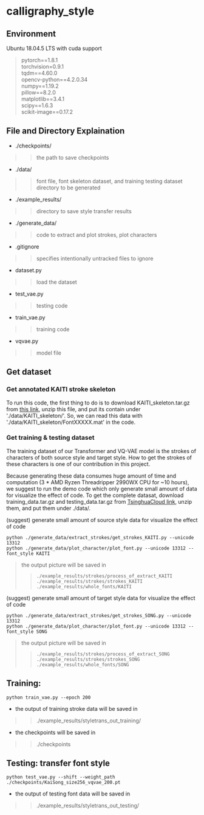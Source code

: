 # calligraphy_style

## Environment
Ubuntu 18.04.5 LTS with cuda support  
> pytorch==1.8.1  
> torchvision=0.9.1  
> tqdm==4.60.0  
> opencv-python==4.2.0.34  
> numpy==1.19.2  
> pillow==8.2.0  
> matplotlib==3.4.1  
> scipy==1.6.3  
> scikit-image==0.17.2  

## File and Directory Explaination
* ./checkpoints/  
> > the path to save checkpoints  
* ./data/  
> > font file, font skeleton dataset, and training testing dataset directory to be generated  
* ./example_results/  
> > directory to save style transfer results  
* ./generate_data/  
> > code to extract and plot strokes, plot characters  
* .gitignore  
> > specifies intentionally untracked files to ignore  
* dataset.py  
> > load the dataset  
* test_vae.py  
> > testing code  
* train_vae.py  
> > training code  
* vqvae.py  
> > model file  


## Get dataset

### Get annotated KAITI stroke skeleton

To run this code, the first thing to do is to download KAITI_skeleton.tar.gz from [this link](https://cloud.tsinghua.edu.cn/d/15fef53062234b95b984/), unzip this file, and put its contain under './data/KAITI_skeleton/'. So, we can read this data with './data/KAITI_skeleton/FontXXXXX.mat' in the code.

### Get training & testing dataset

The training dataset of our Transformer and VQ-VAE model is the strokes of characters of both source style and target style. How to get the strokes of these characters is one of our contribution in this project. 

Because generating these data consumes huge amount of time and computation (3 * AMD Ryzen Threadripper 2990WX CPU for ~10 hours), we suggest to run the demo code which only generate small amount of data for visualize the effect of code. To get the complete datasat, download training_data.tar.gz and testing_data.tar.gz from [TsinghuaCloud link](https://cloud.tsinghua.edu.cn/d/15fef53062234b95b984/), unzip them, and put them under ./data/.


(suggest) generate small amount of source style data for visualize the effect of code
```
python ./generate_data/extract_strokes/get_strokes_KAITI.py --unicode 13312
python ./generate_data/plot_character/plot_font.py --unicode 13312 --font_style KAITI
```
> the output picture will be saved in   
> >     ./example_results/strokes/process_of_extract_KAITI  
> >     ./example_results/strokes/strokes_KAITI  
> >     ./example_results/whole_fonts/KAITI  

(suggest) generate small amount of target style data for visualize the effect of code
```
python ./generate_data/extract_strokes/get_strokes_SONG.py --unicode 13312
python ./generate_data/plot_character/plot_font.py --unicode 13312 --font_style SONG
```
> the output picture will be saved in   
> >     ./example_results/strokes/process_of_extract_SONG  
> >     ./example_results/strokes/strokes_SONG  
> >     ./example_results/whole_fonts/SONG  

## Training:  
```
python train_vae.py --epoch 200
```
* the output of training stroke data will be saved in 
> > ./example_results/styletrans_out_training/  
* the checkpoints will be saved in 
> > ./checkpoints  

## Testing: transfer font style
```
python test_vae.py --shift --weight_path ./checkpoints/KaiSong_size256_vqvae_200.pt
```
* the output of testing font data will be saved in 
> > ./example_results/styletrans_out_testing/  